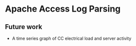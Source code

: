 # Apache Access Log Parsing


## Future work

* A time series graph of CC electrical load and server activity